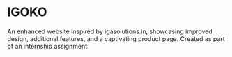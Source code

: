 # IGOKO
An enhanced website inspired by igasolutions.in, showcasing improved design, additional features, and a captivating product page. Created as part of an internship assignment.
